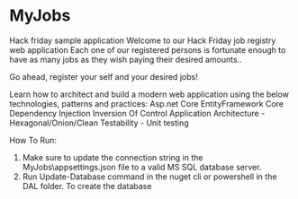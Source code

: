 # MyJobs
Hack friday sample application
Welcome to our Hack Friday job registry web application
Each one of our registered persons is fortunate enough to have as many jobs as they wish paying their desired amounts..

Go ahead, register your self and your desired jobs!

Learn how to architect and build a modern web application using the below technologies, patterns and practices:
Asp.net Core
EntityFramework Core
Dependency Injection
Inversion Of Control
Application Architecture - Hexagonal/Onion/Clean
Testability - Unit testing

How To Run:
1. Make sure to update the connection string in the MyJobs\appsettings.json file to a valid MS SQL database server.
2. Run Update-Database command in the nuget cli or powershell in the DAL folder. To create the database


